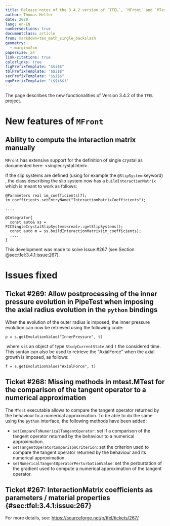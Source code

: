 ```yaml
---
title: Release notes of the 3.4.2 version of `TFEL`, `MFront` and `MTest`
author: Thomas Helfer
date: 2020
lang: en-EN
numbersections: true
documentclass: article
from: markdown+tex_math_single_backslash
geometry:
  - margin=2cm
papersize: a4
link-citations: true
colorlinks: true
figPrefixTemplate: "$$i$$"
tblPrefixTemplate: "$$i$$"
secPrefixTemplate: "$$i$$"
eqnPrefixTemplate: "($$i$$)"
---
```


The page describes the new functionalities of Version 3.4.2 of the
`TFEL` project.

# New features of `MFront`

## Ability to compute the interaction matrix manually

`MFront` has extensive support for the definition of single crystal as
documented here: <singlecrystal.html>.

If the slip systems are defined (using for example the `@SlipSystem`
keyword) , the class describing the slip system now has a
`buildInteractionMatrix` which is meant to work as follows:

~~~~{.cxx}
@Parameters real im_coefficients[7];
im_coefficients.setEntryName("InteractionMatrixCoefficients");

....

@Integrator{
  const auto& ss = FCCSingleCrystalSlipSystems<real>::getSlipSystems();
  const auto m = ss.buildInteractionMatrix(im_coefficients);
  ....
}
~~~~

This development was made to solve Issue #267 (see Section @sec:tfel:3.4.1:issue:267).

# Issues fixed

## Ticket #269: Allow postprocessing of the inner pressure evolution in PipeTest when imposing the axial radius evolution in the `python` bindings

When the evolution of the outer radius is imposed, the inner pressure evolution can now be retrieved using the following code:
​
~~~~{.python}
p = s.getEvolutionValue("InnerPressure", t)
~~~~
​
where `s` is an object of type `StudyCurrentState` and `t` the considered time.
​
This syntax can also be used to retrieve the "AxialForce" when the axial growth is imposed, as follows:
​
~~~~{.python}
f = s.getEvolutionValue("AxialForce", t)
~~~~

## Ticket #268: Missing methods in mtest.MTest for the comparison of the tangent operator to a numerical approximation

The `MTest` executable allows to compare the tangent operator returned
by the behaviour to a numerical approximation. To be able to do the same
using the `python` interface, the following methods have been added:

- `setCompareToNumericalTangentOperator`: set if a comparison of the
  tangent operator returned by the behaviour to a numerical
  approximation.
- `setTangentOperatorComparisonCriterion`: set the criterion used to
  compare the tangent operator returned by the behaviour and its
  numerical approximation.
- `setNumericalTangentOperatorPerturbationValue`: set the perburtation
  of the gradient used to compute a numerical approximation of the
  tangent operator.

## Ticket #267: InteractionMatrix coefficients as parameters / material properties {#sec:tfel:3.4.1:issue:267}

For more details, see: <https://sourceforge.net/p/tfel/tickets/267/>
